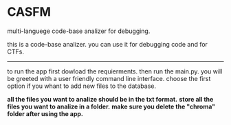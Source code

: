 # CASFM
multi-languege code-base analizer for debugging.

this is a code-base analizer.
you can use it for debugging code and for CTFs.

_____________________________________________
to run the app first dowload the requierments.
then run the main.py.
you will be greeted with a user friendly command line interface.
choose the first option if you whant to add new files to the database.

**all the files you want to analize should be in the txt format.**
**store all the files you want to analize in a folder.**
**make sure you delete the "chroma" folder after using the app.**
